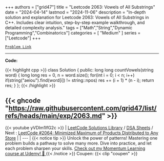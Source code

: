 
+++
authors = ["grid47"]
title = "Leetcode 2063: Vowels of All Substrings"
date = "2024-04-14"
lastmod = "2024-11-06"
description = "In-depth solution and explanation for Leetcode 2063: Vowels of All Substrings in C++. Includes clear intuition, step-by-step example walkthrough, and detailed complexity analysis."
tags = ["Math","String","Dynamic Programming","Combinatorics"]
categories = [
    "Medium"
]
series = ["Leetcode"]
+++



[`Problem Link`](https://leetcode.com/problems/vowels-of-all-substrings/description/)

---
**Code:**

{{< highlight cpp >}}
class Solution {
public:
    long long countVowels(string word) {
        long long res = 0, n = word.size();
        for(int i = 0; i < n; i++)
        if(string("aeiou").find(word[i]) != string::npos)
        res += (i + 1) * (n - i);
        return res;
    }
};
{{< /highlight >}}

{{< ghcode "https://raw.githubusercontent.com/grid47/list/refs/heads/main/exp/2063.md" >}}
---
{{< youtube yVDIm1IfG2c >}}
| [LeetCode Solutions Library](https://grid47.xyz/leetcode/) / [DSA Sheets](https://grid47.xyz/sheets/) / Next : [LeetCode #2064: Minimized Maximum of Products Distributed to Any Store](https://grid47.xyz/posts/leetcode-2064-minimized-maximum-of-products-distributed-to-any-store-solution/) |
| --- |
{{< notice tip >}}
Unlock the power of patterns! Mastering one problem builds a pathway to solve many more. Dive into practice, and let each problem sharpen your skills. [Check out my Momentum Learning course at Udemy! 🚀 ](https://www.udemy.com/course/algorithms-and-data-structures-in-cpp/)
{{< /notice >}}
Coupen: {{< clip "coupen" >}}
